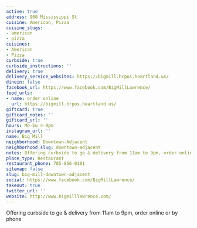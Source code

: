 ```yaml
---
active: true
address: 900 Mississippi St
cuisine: American, Pizza
cuisine_slugs:
- american
- pizza
cuisines:
- American
- Pizza
curbside: true
curbside_instructions: ''
delivery: true
delivery_service_websites: https://bigmill.hrpos.heartland.us/
dinein: false
facebook_url: https://www.facebook.com/BigMillLawrence/
food_urls:
- name: order online
  url: https://bigmill.hrpos.heartland.us/
giftcard: true
giftcard_notes: ''
giftcard_url: ''
hours: Mo-Su 4-9pm
instagram_url: ''
name: Big Mill
neighborhood: Downtown-Adjacent
neighborhood_slug: downtown-adjacent
notes: Offering curbside to go & delivery from 11am to 9pm, order online or by phone
place_type: Restaurant
restaurant_phone: 785-856-0101
sitemap: false
slug: big-mill-downtown-adjacent
social: https://www.facebook.com/BigMillLawrence/
takeout: true
twitter_url: ''
website: http://www.bigmilllawrence.com/
---
```


Offering curbside to go & delivery from 11am to 9pm, order online or by phone